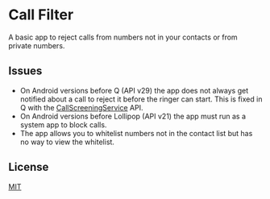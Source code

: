 # Call Filter

A basic app to reject calls from numbers not in your contacts or from private numbers.

## Issues

 * On Android versions before Q (API v29) the app does not always get notified about a call to reject it before the ringer can start.  This is fixed in Q with the [CallScreeningService](https://developer.android.com/reference/android/telecom/CallScreeningService.html) API.
 * On Android versions before Lollipop (API v21) the app must run as a system app to block calls.
 * The app allows you to whitelist numbers not in the contact list but has no way to view the whitelist.

## License

[MIT](https://opensource.org/licenses/MIT)

